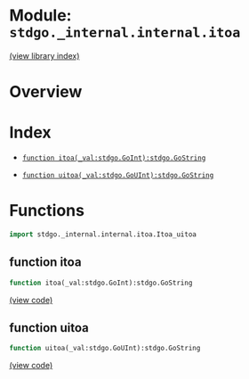 # Module: `stdgo._internal.internal.itoa`

[(view library index)](../../../stdgo.md)


# Overview


# Index


- [`function itoa(_val:stdgo.GoInt):stdgo.GoString`](<#function-itoa>)

- [`function uitoa(_val:stdgo.GoUInt):stdgo.GoString`](<#function-uitoa>)

# Functions


```haxe
import stdgo._internal.internal.itoa.Itoa_uitoa
```


## function itoa


```haxe
function itoa(_val:stdgo.GoInt):stdgo.GoString
```


[\(view code\)](<./Itoa_uitoa.hx#L2>)


## function uitoa


```haxe
function uitoa(_val:stdgo.GoUInt):stdgo.GoString
```


[\(view code\)](<./Itoa_uitoa.hx#L2>)


